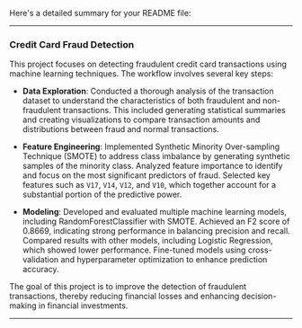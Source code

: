Here's a detailed summary for your README file:

---

### Credit Card Fraud Detection

This project focuses on detecting fraudulent credit card transactions using machine learning techniques. The workflow involves several key steps:

- **Data Exploration**: Conducted a thorough analysis of the transaction dataset to understand the characteristics of both fraudulent and non-fraudulent transactions. This included generating statistical summaries and creating visualizations to compare transaction amounts and distributions between fraud and normal transactions.

- **Feature Engineering**: Implemented Synthetic Minority Over-sampling Technique (SMOTE) to address class imbalance by generating synthetic samples of the minority class. Analyzed feature importance to identify and focus on the most significant predictors of fraud. Selected key features such as `V17`, `V14`, `V12`, and `V10`, which together account for a substantial portion of the predictive power.

- **Modeling**: Developed and evaluated multiple machine learning models, including RandomForestClassifier with SMOTE. Achieved an F2 score of 0.8669, indicating strong performance in balancing precision and recall. Compared results with other models, including Logistic Regression, which showed lower performance. Fine-tuned models using cross-validation and hyperparameter optimization to enhance prediction accuracy.

The goal of this project is to improve the detection of fraudulent transactions, thereby reducing financial losses and enhancing decision-making in financial investments.

---
